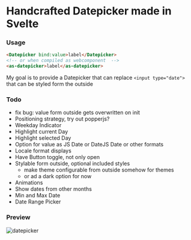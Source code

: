 # Handcrafted Datepicker made in Svelte

### Usage

```html
<Datepicker bind:value>label</Datepicker>
<!-- or when compiled as webcomponent  -->
<as-datepicker>label</as-datepicker>
```

My goal is to provide a Datepicker that can replace
`<input type="date">` that can be styled form the outside

### Todo

- fix bug: value form outside gets overwritten on init
- Positioning strategy, try out popperjs?
- Weekday Indicator
- Highlight current Day
- Highlight selected Day
- Option for value as JS Date or DateJS Date or other formats
- Locale format displays
- Have Button toggle, not only open
- Stylable form outside, optional included styles
  - make theme configurable from outside somehow for themes
  - or ad a dark option for now
- Animations
- Show dates from other months
- Min and Max Date
- Date Range Picker

### Preview

![datepicker](https://i.imgur.com/dKate3d.png)
